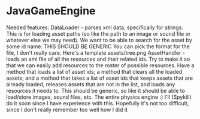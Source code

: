 # JavaGameEngine

Needed features:
	DataLoader - parses xml data, specifically for strings. This is for loading asset paths (so like the path to an image or sound file or whatever else we may need). We want to be able to search for the asset by some id name. THIS SHOULD BE GENERIC
		You can pick the format for the file, I don't really care. Here's a template
		<resources>
			<asset id='TreeImage'>assets/tree.png</asset>
		</resources>
	AssetHandler - loads an xml file of all the resources and their related ids. Try to make it so that we can easily add resources to the roster of possible resources. Have a method that loads a list of asset ids; a method that clears all the loaded assets; and a method that takes a list of asset ids that keeps assets that are already loaded, releases assets that are not in the list, and loads any resources it needs to. This should be generic, so like it should be able to load/store images, sound files, etc.
	The entire physics engine :) I'll (Spykill) do it soon since I have experience with this. Hopefully it's not too difficult, since I don't really remember too well how I did it